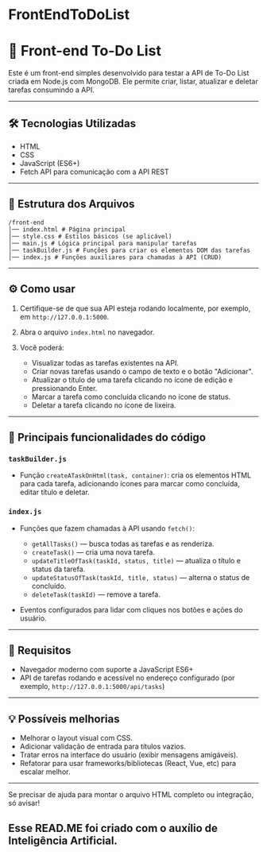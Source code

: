 # FrontEndToDoList

# 📝 Front-end To-Do List

Este é um front-end simples desenvolvido para testar a API de To-Do List criada em Node.js com MongoDB. Ele permite criar, listar, atualizar e deletar tarefas consumindo a API.

---

## 🛠 Tecnologias Utilizadas

- HTML
- CSS 
- JavaScript (ES6+)
- Fetch API para comunicação com a API REST

---

## 📂 Estrutura dos Arquivos
```
/front-end
│── index.html # Página principal
│── style.css # Estilos básicos (se aplicável)
│── main.js # Lógica principal para manipular tarefas
│── taskBuilder.js # Funções para criar os elementos DOM das tarefas
│── index.js # Funções auxiliares para chamadas à API (CRUD)
```

---

## ⚙️ Como usar

1. Certifique-se de que sua API esteja rodando localmente, por exemplo, em `http://127.0.0.1:5000`.

2. Abra o arquivo `index.html` no navegador.

3. Você poderá:
   - Visualizar todas as tarefas existentes na API.
   - Criar novas tarefas usando o campo de texto e o botão "Adicionar".
   - Atualizar o título de uma tarefa clicando no ícone de edição e pressionando Enter.
   - Marcar a tarefa como concluída clicando no ícone de status.
   - Deletar a tarefa clicando no ícone de lixeira.

---

## 📄 Principais funcionalidades do código

### `taskBuilder.js`

- Função `createATaskOnHtml(task, container)`: cria os elementos HTML para cada tarefa, adicionando ícones para marcar como concluída, editar título e deletar.

### `index.js`

- Funções que fazem chamadas à API usando `fetch()`:
  - `getAllTasks()` — busca todas as tarefas e as renderiza.
  - `createTask()` — cria uma nova tarefa.
  - `updateTitleOfTask(taskId, status, title)` — atualiza o título e status da tarefa.
  - `updateStatusOfTask(taskId, title, status)` — alterna o status de concluído.
  - `deleteTask(taskId)` — remove a tarefa.

- Eventos configurados para lidar com cliques nos botões e ações do usuário.

---

## 🧩 Requisitos

- Navegador moderno com suporte a JavaScript ES6+
- API de tarefas rodando e acessível no endereço configurado (por exemplo, `http://127.0.0.1:5000/api/tasks`)

---

## 💡 Possíveis melhorias

- Melhorar o layout visual com CSS.
- Adicionar validação de entrada para títulos vazios.
- Tratar erros na interface do usuário (exibir mensagens amigáveis).
- Refatorar para usar frameworks/bibliotecas (React, Vue, etc) para escalar melhor.

---

Se precisar de ajuda para montar o arquivo HTML completo ou integração, só avisar!

## Esse READ.ME foi criado com o auxílio de Inteligência Artificial.

